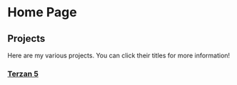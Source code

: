 # Home Page

## Projects
Here are my various projects. You can click their titles for more information!

### [Terzan 5](TERZAN5.md)
